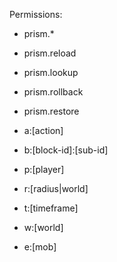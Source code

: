 


Permissions:
- prism.*
- prism.reload
- prism.lookup
- prism.rollback
- prism.restore


- a:[action]
- b:[block-id]:[sub-id]
- p:[player]
- r:[radius|world]
- t:[timeframe]
- w:[world]
- e:[mob]